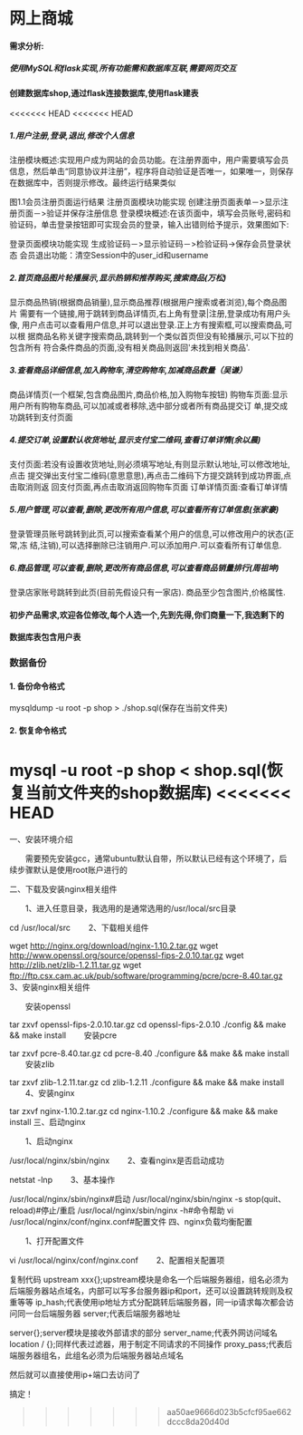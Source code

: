 ﻿# 网上商城

#### 需求分析:
##### 使用MySQL和flask实现,所有功能需和数据库互联,需要网页交互
#### 创建数据库shop,通过flask连接数据库,使用flask建表
<<<<<<< HEAD
<<<<<<< HEAD
##### 1.用户注册,登录,退出,修改个人信息
注册模块概述:实现用户成为网站的会员功能。在注册界面中，用户需要填写会员信息，然后单击“同意协议并注册”，程序将自动验证是否唯一，如果唯一，则保存在数据库中，否则提示修改。最终运行结果类似

图1.1会员注册页面运行结果
注册页面模块功能实现
创建注册页面表单－>显示注册页面－>验证并保存注册信息
登录模块概述:在该页面中，填写会员账号,密码和验证码，单击登录按钮即可实现会员的登录，输入出错则给予提示，效果图如下:


登录页面模块功能实现
生成验证码－>显示验证码－>检验证码->保存会员登录状态
会员退出功能：清空Session中的user_id和username



##### 2.首页商品图片轮播展示,显示热销和推荐购买,搜索商品(万松)
显示商品热销(根据商品销量),显示商品推荐(根据用户搜索或者浏览),每个商品图片
需要有一个链接,用于跳转到商品详情页,右上角有登录|注册,登录成功有用户头像,
用户点击可以查看用户信息,并可以退出登录.正上方有搜索框,可以搜索商品,可以根
据商品名称关键字搜索商品,跳转到一个类似首页但没有轮播展示,可以下拉的包含所有
符合条件商品的页面,没有相关商品则返回'未找到相关商品'.

##### 3.查看商品详细信息,加入购物车,清空购物车,加减商品数量（吴谦）
商品详情页(一个框架,包含商品图片,商品价格,加入购物车按钮)
购物车页面:显示用户所有购物车商品,可以加减或者移除,选中部分或者所有商品提交订
单,提交成功跳转到支付页面

##### 4.提交订单,设置默认收货地址,显示支付宝二维码,查看订单详情(余以晨)
支付页面:若没有设置收货地址,则必须填写地址,有则显示默认地址,可以修改地址,点击
提交弹出支付宝二维码(意思意思),再点击二维码下方提交跳转到成功界面,点击取消则返
回支付页面,再点击取消返回购物车页面
订单详情页面:查看订单详情

##### 5.用户管理,可以查看,删除,更改所有用户信息,可以查看所有订单信息(张家豪)
登录管理员账号跳转到此页,可以搜索查看某个用户的信息,可以修改用户的状态(正常,冻
结,注销),可以选择删除已注销用户.可以添加用户.可以查看所有订单信息.

##### 6.商品管理,可以查看,删除,更改所有商品信息,可以查看商品销量排行(周祖坤)
登录店家账号跳转到此页(目前先假设只有一家店).
商品至少包含图片,价格属性.

#### 初步产品需求,欢迎各位修改,每个人选一个,先到先得,你们商量一下,我选剩下的
#### 数据库表包含用户表
### 数据备份
#### 1. 备份命令格式
mysqldump -u root -p shop > ./shop.sql(保存在当前文件夹)

#### 2. 恢复命令格式
mysql -u root -p shop < shop.sql(恢复当前文件夹的shop数据库)
<<<<<<< HEAD
=======


一、安装环境介绍

　　需要预先安装gcc，通常ubuntu默认自带，所以默认已经有这个环境了，后续步骤默认是使用root账户进行的

二、下载及安装nginx相关组件

　　1、进入任意目录，我选用的是通常选用的/usr/local/src目录

cd /usr/local/src
　　2、下载相关组件

wget http://nginx.org/download/nginx-1.10.2.tar.gz
wget http://www.openssl.org/source/openssl-fips-2.0.10.tar.gz
wget http://zlib.net/zlib-1.2.11.tar.gz
wget ftp://ftp.csx.cam.ac.uk/pub/software/programming/pcre/pcre-8.40.tar.gz
　　3、安装nginx相关组件

　　安装openssl

tar zxvf openssl-fips-2.0.10.tar.gz
cd openssl-fips-2.0.10
./config && make && make install
　　安装pcre

tar zxvf pcre-8.40.tar.gz
cd pcre-8.40
./configure && make && make install
　　安装zlib

tar zxvf zlib-1.2.11.tar.gz
cd zlib-1.2.11
./configure && make && make install
　　4、安装nginx

tar zxvf nginx-1.10.2.tar.gz
cd nginx-1.10.2
./configure && make && make install
三、启动nginx

　　1、启动nginx

/usr/local/nginx/sbin/nginx
　　2、查看nginx是否启动成功

netstat -lnp
　　3、基本操作

/usr/local/nginx/sbin/nginx#启动
/usr/local/nginx/sbin/nginx -s stop(quit、reload)#停止/重启
/usr/local/nginx/sbin/nginx -h#命令帮助
vi /usr/local/nginx/conf/nginx.conf#配置文件
四、nginx负载均衡配置

　　1、打开配置文件

vi /usr/local/nginx/conf/nginx.conf
　　2、配置相关配置项

复制代码
upstream xxx{};upstream模块是命名一个后端服务器组，组名必须为后端服务器站点域名，内部可以写多台服务器ip和port，还可以设置跳转规则及权重等等
ip_hash;代表使用ip地址方式分配跳转后端服务器，同一ip请求每次都会访问同一台后端服务器
server;代表后端服务器地址

server{};server模块是接收外部请求的部分
server_name;代表外网访问域名
location / {};同样代表过滤器，用于制定不同请求的不同操作
proxy_pass;代表后端服务器组名，此组名必须为后端服务器站点域名



然后就可以直接使用ip+端口去访问了

搞定！
>>>>>>> aa50ae9666d023b5cfcf95ae662dccc8da20d40d
